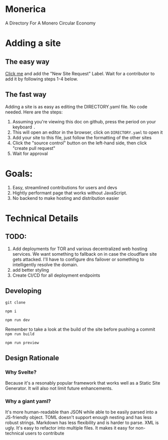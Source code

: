 # Monerica

A Directory For A Monero Circular Economy

# Adding a site
## The easy way
[Click me](https://github.com/Danjoe4/monerica/issues/new) and add the "New Site Request" Label. Wait
for a contributor to add it by following steps 1-4 below.

## The fast way
Adding a site is as easy as editing the DIRECTORY.yaml file. No code needed. Here are the steps:

1. Assuming you're viewing this doc on github, press the period on your keyboard `.`
2. This will open an editor in the browser, click on `DIRECTORY.yaml` to open it
3. Add your site to this file, just follow the formatting of the other sites
4. Click the "source control" button on the left-hand side, then click "create pull request"
5. Wait for approval

# Goals:

1. Easy, streamlined contributions for users and devs
2. Hightly performant page that works without JavaScript.
3. No backend to make hosting and distribution easier


# Technical Details

## TODO:

1. Add deployments for TOR and various decentralized web hosting services. We want something to fallback on in case the cloudflare site gets attacked. I'll have to configure dns failover or something to intelligently resolve the domain.
2. add better styling
3. Create CI/CD for all deployment endpoints

## Developing

`git clone`

`npm i`

`npm run dev`

Remember to take a look at the build of the site before pushing a commit
`npm run build`

`npm run preview`


## Design Rationale

### Why Svelte?

Because it's a resonably popular framework that works well as a Static Site Generator. It will
also not limit future enhancements.

### Why a giant yaml?

It's more human-readable than JSON while able to be easily parsed into a JS-friendly object.
TOML doesn't support enough nesting and has less robust strings. Markdown has less flexibility and is
harder to parse. XML is ugly. It's easy to refactor into multiple files. It makes it easy for
non-technical users to contribute

